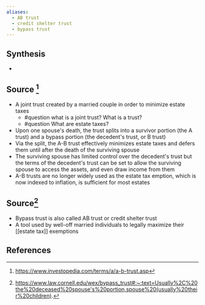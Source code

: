 ```yaml
---
aliases:
  - AB trust
  - credit shelter trust
  - bypass trust
---
```

## Synthesis
- 
## Source [^1]
- A joint trust created by a married couple in order to minimize estate taxes
	- #question what is a joint trust? What is a trust?
	- #question What are estate taxes?
- Upon one spouse's death, the trust splits into a survivor portion (the A trust) and a bypass portion (the decedent's trust, or B trust)
- Via the split, the A-B trust effectively minimizes estate taxes and defers them until after the death of the surviving spouse
- The surviving spouse has limited control over the decedent's trust but the terms of the decedent's trust can be set to allow the surviving spouse to access the assets, and even draw income from them
- A-B trusts are no longer widely used as the estate tax emption, which is now indexed to inflation, is sufficient for most estates

## Source[^2]
- Bypass trust is also called AB trust or credit shelter trust
- A tool used by well-off married individuals to legally maximize their [[estate tax]] exemptions
## References

[^1]: https://www.investopedia.com/terms/a/a-b-trust.asp
[^2]: https://www.law.cornell.edu/wex/bypass_trust#:~:text=Usually%2C%20the%20deceased%20spouse's%20portion,spouse%20(usually%20their%20children).